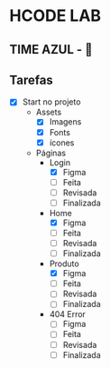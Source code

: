 # HCODE LAB

## TIME AZUL - 💙

## Tarefas
- [x] Start no projeto
  - Assets
    - [x] Imagens
    - [x] Fonts
    - [x] ícones
  
  - Páginas
    - Login
      - [x] Figma
      - [ ] Feita
      - [ ] Revisada
      - [ ] Finalizada
    - Home
      - [x] Figma
      - [ ] Feita
      - [ ] Revisada
      - [ ] Finalizada
    - Produto
      - [x] Figma
      - [ ] Feita
      - [ ] Revisada
      - [ ] Finalizada
    - 404 Error
      - [ ] Figma
      - [ ] Feita
      - [ ] Revisada
      - [ ] Finalizada